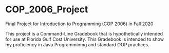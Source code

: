 # COP_2006_Project
Final Project for Introduction to Programming (COP 2006) in Fall 2020

This project is a Command-Line Gradebook that is hypothetically intended for use at Florida Gulf Cost University.
This Gradebook is intended to show my proficiency in Java Programminmg and standard OOP practices.
